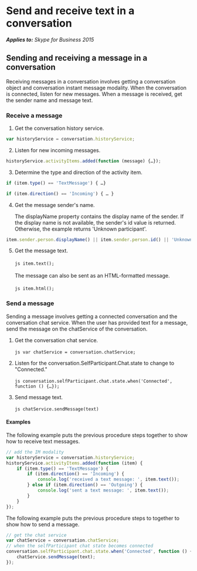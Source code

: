 
# Send and receive text in a conversation


 _**Applies to:** Skype for Business 2015_

## Sending and receiving a message in a conversation

Receiving messages in a conversation involves getting a conversation object and conversation instant message modality. When the conversation is connected, listen for new messages. When a message is received, get the sender name and message text.


### Receive a message


1. Get the conversation history service.

  ```js
  var historyService = conversation.historyService;
  ```

2. Listen for new incoming messages.


  ```js
  historyService.activityItems.added(function (message) {…});
  ```

3. Determine the type and direction of the activity item.


  ```js
  if (item.type() == 'TextMessage') { …}
  ```


  ```js
  if (item.direction() == 'Incoming') { … }
  ```

4. Get the message sender's name.
    
    The displayName property contains the display name of the sender. If the display name is not available, the sender's id value is returned. Otherwise, the example returns 'Unknown participant'.


  ```js
  item.sender.person.displayName() || item.sender.person.id() || 'Unknown participant';
  ```

5. Get the message text.
<br><br>
`js item.text();`
<br><br>
The message can also be sent as an HTML-formatted message.
<br><br>
`js item.html();`




### Send a message

Sending a message involves getting a connected conversation and the conversation chat service. When the user has provided text for a message, send the message on the chatService of the conversation.

1. Get the conversation chat service.
<br><br>
`js var chatService = conversation.chatService;`

2. Listen for the conversation.SelfParticipant.Chat.state to change to "Connected."
<br><br>
`js conversation.selfParticipant.chat.state.when('Connected', function () {…});`

3. Send message text.
<br><br>
`js chatService.sendMessage(text)`

#### Examples

The following example puts the previous procedure steps together to show how to receive text messages.

```js
// add the IM modality
var historyService = conversation.historyService;
historyService.activityItems.added(function (item) {
    if (item.type() == 'TextMessage') {
        if (item.direction() == 'Incoming') {
            console.log('received a text message: ', item.text());
        } else if (item.direction() == 'Outgoing') {
            console.log('sent a text message: ', item.text());
        }
    }
});

```

The following example puts the previous procedure steps to together to show how to send a message.


```js
// get the chat service
var chatService = conversation.chatService;
// when the selfParticipant chat state becomes connected
conversation.selfParticipant.chat.state.when('Connected', function () {
    chatService.sendMessage(text);
});

```
